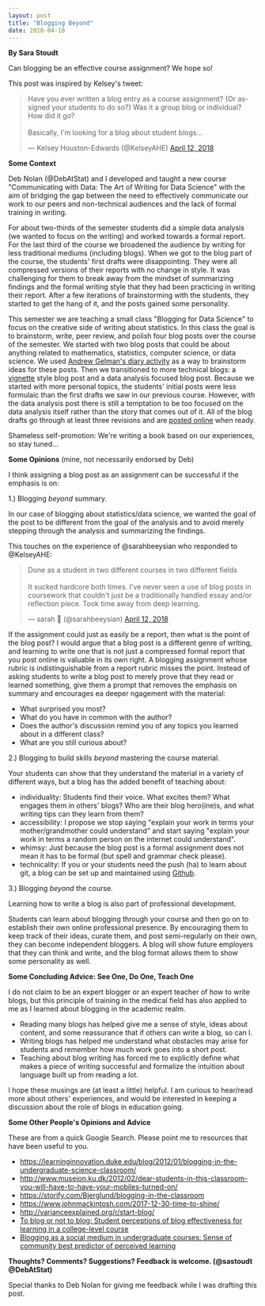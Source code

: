 ```yaml
---
layout: post
title: "Blogging Beyond"
date: 2018-04-18
---
```


**By Sara Stoudt**

Can blogging be an effective course assignment? We hope so!

This post was inspired by Kelsey's tweet:

<blockquote class="twitter-tweet" data-lang="en"><p lang="en" dir="ltr">Have you ever written a blog entry as a course assignment? (Or assigned your students to do so?) Was it a group blog or individual? How did it go?<br><br>Basically, I&#39;m looking for a blog about student blogs...</p>&mdash; Kelsey Houston-Edwards (@KelseyAHE) <a href="https://twitter.com/KelseyAHE/status/984435956634849280?ref_src=twsrc%5Etfw">April 12, 2018</a></blockquote>
<script async src="https://platform.twitter.com/widgets.js" charset="utf-8"></script>

**Some Context**

Deb Nolan (@DebAtStat) and I developed and taught a new course "Communicating with Data: The Art of Writing for Data Science" with the aim of bridging the gap between the need to effectively communicate our work to our peers and non-technical audiences and the lack of formal training in writing. 

For about two-thirds of the semester students did a simple data analysis (we wanted to focus on the writing) and worked towards a formal report. For the last third of the course we broadened the audience by writing for less traditional mediums (including blogs). When we got to the blog part of the course, the students' first drafts were disappointing. They were all compressed versions of their reports with no change in style. It was challenging for them to break away from the mindset of summarizing findings and the formal writing style that they had been practicing in writing their report. After a few iterations of brainstorming with the students, they started to get the hang of it, and the posts gained some personality.  


This semester we are teaching a small class "Blogging for Data Science" to focus on the creative side of writing about statistics. In this class the goal is to brainstorm, write, peer review, and polish four blog posts over the course of the semester. We started with two blog posts that could be about anything related to mathematics, statistics, computer science, or data science. We used [Andrew Gelman's diary activity](http://andrewgelman.com/2015/01/07/2015-statistics-diary/) as a way to brainstorm ideas for these posts. Then we transitioned to more technical blogs: a [vignette](http://r-pkgs.had.co.nz/vignettes.html) style blog post and a data analysis focused blog post. Because we started with more personal topics, the students' initial posts were less formulaic than the first drafts we saw in our previous course. However, with the data analysis post there is still a temptation to be too focused on the data analysis itself rather than the story that comes out of it. All of the blog drafts go through at least three revisions and are [posted online](https://stat198-spring18.github.io/blog/) when ready.


Shameless self-promotion: We're writing a book based on our experiences, so stay tuned...

**Some Opinions** (mine, not necessarily endorsed by Deb)

I think assigning a blog post as an assignment can be successful if the emphasis is on:

1.) Blogging *beyond* summary.

In our case of blogging about statistics/data science, we wanted the goal of the post to be different from the goal of the analysis and to avoid merely stepping through the analysis and summarizing the findings.

This touches on the experience of @sarahbeeysian who responded to @KelseyAHE:

<blockquote class="twitter-tweet" data-lang="en"><p lang="en" dir="ltr">Done as a student in two different courses in two different fields<br><br>It sucked hardcore both times. I&#39;ve never seen a use of blog posts in coursework that couldn&#39;t just be a traditionally handled essay and/or reflection piece. Took time away from deep learning.</p>&mdash; sarah 🐝 (@sarahbeeysian) <a href="https://twitter.com/sarahbeeysian/status/984441660498038784?ref_src=twsrc%5Etfw">April 12, 2018</a></blockquote>
<script async src="https://platform.twitter.com/widgets.js" charset="utf-8"></script>

If the assignment could just as easily be a report, then what is the point of the blog post? I would argue that a blog post is a different genre of writing, and learning to write one that is not just a compressed formal report that you post online is valuable in its own right. A blogging assignment whose rubric is indistinguishable from a report rubric misses the point. Instead of asking students to write a blog post to merely prove that they read or learned something, give them a prompt that removes the emphasis on summary and encourages ea deeper ngagement with the material: 

- What surprised you most?
- What do you have in common with the author?
- Does the author's discussion remind you of any topics you learned about in a different class?
- What are you still curious about?

2.) Blogging to build skills *beyond* mastering the course material.

Your students can show that they understand the material in a variety of different ways, but a blog has the added benefit of teaching about:

- individuality: Students find their voice. What excites them? What engages them in others' blogs? Who are their blog hero(ine)s, and what writing tips can they learn from them?
 - accessibility: I propose we stop saying "explain your work in terms your mother/grandmother could understand" and start saying "explain your work in terms a random person on the internet could understand". 
- whimsy: Just because the blog post is a formal assignment does not mean it has to be formal (but spell and grammar check please). 
- technicality: If you or your students need the push (ha) to learn about git, a blog can be set up and maintained using [Github](https://pages.github.com/). 

3.) Blogging *beyond* the course.

Learning how to write a blog is also part of professional development.

Students can learn about blogging through your course and then go on to establish their own online professional presence. By encouraging them to keep track of their ideas, curate them, and post semi-regularly on their own, they can become independent bloggers. A blog will show future employers that they can think and write, and the blog format allows them to show some personality as well.


**Some Concluding Advice: See One, Do One, Teach One**

I do not claim to be an expert blogger or an expert teacher of how to write blogs, but this principle of training in the medical field has also applied to me as I learned about blogging in the academic realm. 

- Reading many blogs has helped give me a sense of style, ideas about content, and some reassurance that if others can write a blog, so can I. 
- Writing blogs has helped me understand what obstacles may arise for students and remember how much work goes into a short post.
- Teaching about blog writing has forced me to explicitly define what makes a piece of writing successful and formalize the intuition about language built up from reading a lot. 

I hope these musings are (at least a little) helpful. I am curious to hear/read more about others' experiences, and would be interested in keeping a discussion about the role of blogs in education going.

**Some Other People's Opinions and Advice**

These are from a quick Google Search. Please point me to resources that have been useful to you.

- https://learninginnovation.duke.edu/blog/2012/01/blogging-in-the-undergraduate-science-classroom/
- http://www.museion.ku.dk/2012/02/dear-students-in-this-classroom-you-will-have-to-have-your-mobiles-turned-on/
- https://storify.com/Bjerglund/blogging-in-the-classroom
- https://www.johnmackintosh.com/2017-12-30-time-to-shine/
- http://varianceexplained.org/r/start-blog/
- [To blog or not to blog: Student perceptions of blog effectiveness for learning in a college-level course](https://www.sciencedirect.com/science/article/pii/S1096751610000321)
- [Blogging as a social medium in undergraduate courses: Sense of community best predictor of perceived learning](https://www.sciencedirect.com/science/article/pii/S109675161100008X)


**Thoughts? Comments? Suggestions? Feedback is welcome. (@sastoudt @DebAtStat)**

Special thanks to Deb Nolan for giving me feedback while I was drafting this post.